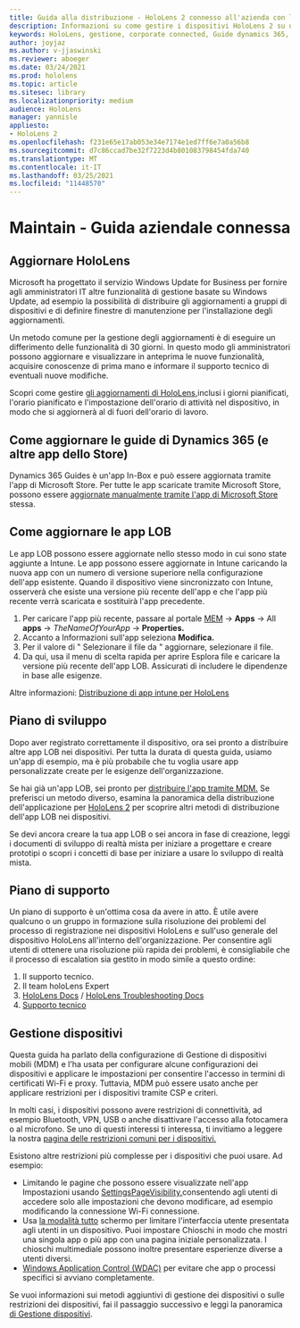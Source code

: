 ```yaml
---
title: Guida alla distribuzione - HoloLens 2 connesso all'azienda con le guide di Dynamics 365 - Manutenzione
description: Informazioni su come gestire i dispositivi HoloLens 2 su una rete connessa aziendale con le guide di Dynamics 365.
keywords: HoloLens, gestione, corporate connected, Guide dynamics 365, AAD, Azure AD, MDM, Gestione dispositivi mobili
author: joyjaz
ms.author: v-jjaswinski
ms.reviewer: aboeger
ms.date: 03/24/2021
ms.prod: hololens
ms.topic: article
ms.sitesec: library
ms.localizationpriority: medium
audience: HoloLens
manager: yannisle
appliesto:
- HoloLens 2
ms.openlocfilehash: f231e65e17ab053e34e7174e1ed7ff6e7a0a56b8
ms.sourcegitcommit: d7c86ccad7be32f7223d4b801083798454fda740
ms.translationtype: MT
ms.contentlocale: it-IT
ms.lasthandoff: 03/25/2021
ms.locfileid: "11448570"
---
```

# <a name="maintain---corporate-connected-guide"></a>Maintain - Guida aziendale connessa

## <a name="update-hololens"></a>Aggiornare HoloLens

Microsoft ha progettato il servizio Windows Update for Business per fornire agli amministratori IT altre funzionalità di gestione basate su Windows Update, ad esempio la possibilità di distribuire gli aggiornamenti a gruppi di dispositivi e di definire finestre di manutenzione per l'installazione degli aggiornamenti.

Un metodo comune per la gestione degli aggiornamenti è di eseguire un differimento delle funzionalità di 30 giorni. In questo modo gli amministratori possono aggiornare e visualizzare in anteprima le nuove funzionalità, acquisire conoscenze di prima mano e informare il supporto tecnico di eventuali nuove modifiche.

Scopri come gestire [gli aggiornamenti di HoloLens,](https://docs.microsoft.com/hololens/hololens-updates)inclusi i giorni pianificati, l'orario pianificato e l'impostazione dell'orario di attività nel dispositivo, in modo che si aggiornerà al di fuori dell'orario di lavoro.

## <a name="how-to-update-dynamics-365-guides-and-other-store-apps"></a>Come aggiornare le guide di Dynamics 365 (e altre app dello Store)

Dynamics 365 Guides è un'app In-Box e può essere aggiornata tramite l'app di Microsoft Store. Per tutte le app scaricate tramite Microsoft Store, possono essere [aggiornate manualmente tramite l'app di Microsoft Store](https://docs.microsoft.com/hololens/holographic-store-apps#update-apps) stessa.

## <a name="how-to-update-lob-apps"></a>Come aggiornare le app LOB

Le app LOB possono essere aggiornate nello stesso modo in cui sono state aggiunte a Intune. Le app possono essere aggiornate in Intune caricando la nuova app con un numero di versione superiore nella configurazione dell'app esistente. Quando il dispositivo viene sincronizzato con Intune, osserverà che esiste una versione più recente dell'app e che l'app più recente verrà scaricata e sostituirà l'app precedente.

1. Per caricare l'app più recente, passare al portale [MEM](https://endpoint.microsoft.com/#home)  ->  **Apps** -> All **apps**  ->  *TheNameOfYourApp*  ->  **Properties.**
2. Accanto a Informazioni sull'app seleziona **Modifica.**
3. Per il valore di &quot; Selezionare il file da &quot; aggiornare, selezionare il file.
4. Da qui, usa il menu di scelta rapida per aprire Esplora file e caricare la versione più recente dell'app LOB. Assicurati di includere le dipendenze in base alle esigenze.

Altre informazioni: [Distribuzione di app intune per HoloLens](https://docs.microsoft.com/hololens/app-deploy-intune)

## <a name="development-plan"></a>Piano di sviluppo

Dopo aver registrato correttamente il dispositivo, ora sei pronto a distribuire altre app LOB nei dispositivi. Per tutta la durata di questa guida, usiamo un'app di esempio, ma è più probabile che tu voglia usare app personalizzate create per le esigenze dell'organizzazione.

Se hai già un'app LOB, sei pronto per [distribuire l'app tramite MDM.](https://docs.microsoft.com/hololens/app-deploy-intune) Se preferisci un metodo diverso, esamina la panoramica della distribuzione dell'applicazione per [HoloLens 2](https://docs.microsoft.com/hololens/app-deploy-overview) per scoprire altri metodi di distribuzione dell'app LOB nei dispositivi.

Se devi ancora creare la tua app LOB o sei ancora in fase di creazione, leggi i documenti di sviluppo di realtà mista per iniziare a progettare e creare prototipi o scopri i concetti di base per iniziare a usare lo sviluppo di realtà [](https://docs.microsoft.com/windows/mixed-reality/design/design) mista. [](https://docs.microsoft.com/windows/mixed-reality/discover/get-started-with-mr)

## <a name="support-plan"></a>Piano di supporto

Un piano di supporto è un'ottima cosa da avere in atto. È utile avere qualcuno o un gruppo in formazione sulla risoluzione dei problemi del processo di registrazione nei dispositivi HoloLens e sull'uso generale del dispositivo HoloLens all'interno dell'organizzazione. Per consentire agli utenti di ottenere una risoluzione più rapida dei problemi, è consigliabile che il processo di escalation sia gestito in modo simile a questo ordine:

1. Il supporto tecnico.
2. Il team holoLens Expert
3. [HoloLens Docs](https://docs.microsoft.com/hololens/)  /  [HoloLens Troubleshooting Docs](https://docs.microsoft.com/hololens/hololens-troubleshooting)
4. [Supporto tecnico](https://support.serviceshub.microsoft.com/supportforbusiness/create?sapId=e9391227-fa6d-927b-0fff-f96288631b8f)

## <a name="device-management"></a>Gestione dispositivi

Questa guida ha parlato della configurazione di Gestione di dispositivi mobili (MDM) e l'ha usata per configurare alcune configurazioni dei dispositivi e applicare le impostazioni per consentire l'accesso in termini di certificati Wi-Fi e proxy. Tuttavia, MDM può essere usato anche per applicare restrizioni per i dispositivi tramite CSP e criteri.

In molti casi, i dispositivi possono avere restrizioni di connettività, ad esempio Bluetooth, VPN, USB o anche disattivare l'accesso alla fotocamera o al microfono. Se uno di questi interessi ti interessa, ti invitiamo a leggere la nostra [pagina delle restrizioni comuni per i dispositivi.](https://docs.microsoft.com/hololens/hololens-common-device-restrictions)

Esistono altre restrizioni più complesse per i dispositivi che puoi usare. Ad esempio:

- Limitando le pagine che possono essere visualizzate nell'app Impostazioni usando [SettingsPageVisibility,](https://docs.microsoft.com/hololens/settings-uri-list)consentendo agli utenti di accedere solo alle impostazioni che devono modificare, ad esempio modificando la connessione Wi-Fi connessione.
- Usa [la modalità tutto](https://docs.microsoft.com/hololens/hololens-kiosk) schermo per limitare l'interfaccia utente presentata agli utenti in un dispositivo. Puoi impostare Chioschi in modo che mostri una singola app o più app con una pagina iniziale personalizzata. I chioschi multimediale possono inoltre presentare esperienze diverse a utenti diversi.
- [Windows Application Control (WDAC)](https://docs.microsoft.com/hololens/windows-defender-application-control-wdac) per evitare che app o processi specifici si avviano completamente.

Se vuoi informazioni sui metodi aggiuntivi di gestione dei dispositivi o sulle restrizioni dei dispositivi, fai il passaggio successivo e leggi la panoramica [di Gestione dispositivi](https://docs.microsoft.com/hololens/hololens-csp-policy-overview).





